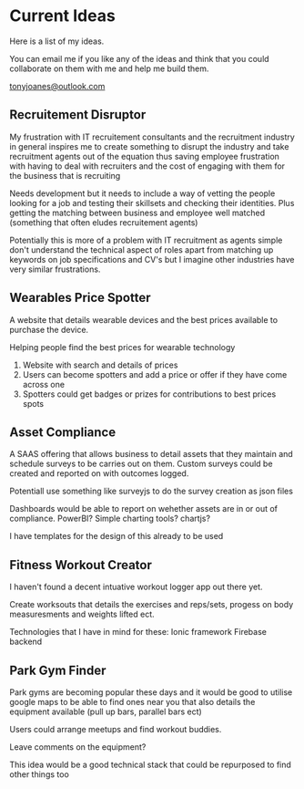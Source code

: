 # Current Ideas
Here is a list of my ideas.

You can email me if you like any of the ideas and think that you could collaborate on them with me and help me build them.

tonyjoanes@outlook.com

## Recruitement Disruptor
My frustration with IT recruitement consultants and the recruitment industry in general inspires me to create something to disrupt the
industry and take recruitment agents out of the equation thus saving employee frustration with having to deal with recruiters and the
cost of engaging with them for the business that is recruiting

Needs development but it needs to include a way of vetting the people looking for a job and testing their skillsets and checking their identities. Plus getting the matching between business and employee well matched (something that often eludes recruitement agents)

Potentially this is more of a problem with IT recruitment as agents simple don't understand the technical aspect of roles apart from matching up keywords on job specifications and CV's but I imagine other industries have very similar frustrations.

## Wearables Price Spotter
A website that details wearable devices and the best prices available to purchase the device.

Helping people find the best prices for wearable technology

1. Website with search and details of prices
2. Users can become spotters and add a price or offer if they have come across one
3. Spotters could get badges or prizes for contributions to best prices spots

## Asset Compliance
A SAAS offering that allows business to detail assets that they maintain and schedule surveys to be carries out on them. Custom surveys could
be created and reported on with outcomes logged.

Potentiall use something like surveyjs to do the survey creation as json files

Dashboards would be able to report on wehether assets are in or out of compliance. PowerBI? Simple charting tools? chartjs?

I have templates for the design of this already to be used

## Fitness Workout Creator
I haven't found a decent intuative workout logger app out there yet.

Create worksouts that details the exercises and reps/sets, progess on body measuresments and weights lifted ect.

Technologies that I have in mind for these:
Ionic framework
Firebase backend

## Park Gym Finder
Park gyms are becoming popular these days and it would be good to utilise google maps to be able to find ones near you that also details the
equipment available (pull up bars, parallel bars ect)

Users could arrange meetups and find workout buddies.

Leave comments on the equipment?

This idea would be a good technical stack that could be repurposed to find other things too
